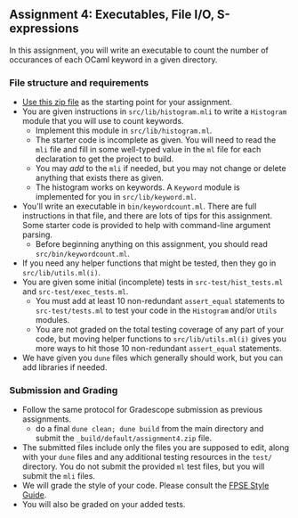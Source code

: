 Assignment 4: Executables, File I/O, S-expressions
--------------------------------------------------------------

In this assignment, you will write an executable to count the number of occurances of each OCaml keyword in a given directory.

### File structure and requirements

* [Use this zip file](assignment4.zip) as the starting point for your assignment. 
* You are given instructions in `src/lib/histogram.mli` to write a `Histogram` module that you will use to count keywords.
  * Implement this module in `src/lib/histogram.ml`.
  * The starter code is incomplete as given. You will need to read the `mli` file and fill in some well-typed value in the `ml` file for each declaration to get the project to build.
  * You may _add_ to the `mli` if needed, but you may not change or delete anything that exists there as given.
  * The histogram works on keywords. A `Keyword` module is implemented for you in `src/lib/keyword.ml`.
* You'll write an executable in `bin/keywordcount.ml`. There are full instructions in that file, and there are lots of tips for this assignment. Some starter code is provided to help with command-line argument parsing.
  * Before beginning anything on this assignment, you should read `src/bin/keywordcount.ml`.
* If you need any helper functions that might be tested, then they go in `src/lib/utils.ml(i)`.
* You are given some initial (incomplete) tests in `src-test/hist_tests.ml` and `src-test/exec_tests.ml`.
  * You must add at least 10 non-redundant `assert_equal` statements to `src-test/tests.ml` to test your code in the `Histogram` and/or `Utils` modules.
  * You are not graded on the total testing coverage of any part of your code, but moving helper functions to `src/lib/utils.ml(i)` gives you more ways to hit those 10 non-redundant `assert_equal` statements.
* We have given you `dune` files which generally should work, but you can add libraries if needed.

### Submission and Grading
* Follow the same protocol for Gradescope submission as previous assignments.
  - do a final `dune clean; dune build` from the main directory and submit the `_build/default/assignment4.zip` file.
* The submitted files include only the files you are supposed to edit, along with your `dune` files and any additional testing resources in the `test/` directory. You do not submit the provided `ml` test files, but you will submit the `mli` files.
* We will grade the style of your code. Please consult the [FPSE Style Guide](https://pl.cs.jhu.edu/fpse/style-guide.html).
* You will also be graded on your added tests.